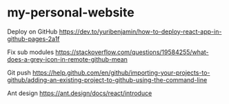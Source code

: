 # my-personal-website


Deploy on GitHub
https://dev.to/yuribenjamin/how-to-deploy-react-app-in-github-pages-2a1f

Fix sub modules
https://stackoverflow.com/questions/19584255/what-does-a-grey-icon-in-remote-github-mean

Git push
https://help.github.com/en/github/importing-your-projects-to-github/adding-an-existing-project-to-github-using-the-command-line

Ant design 
https://ant.design/docs/react/introduce
